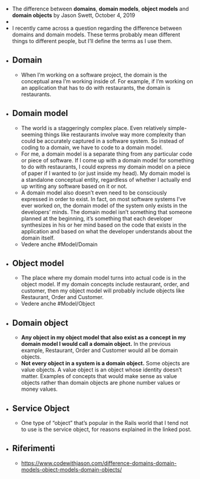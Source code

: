 - The difference between **domains**, **domain models**, **object models** and **domain objects** by Jason Swett, October 4, 2019
-
- I recently came across a question regarding the difference between domains and domain models. These terms probably mean different things to different people, but I’ll define the terms as I use them.
- ## Domain
	- When I’m working on a software project, the domain is the conceptual area I’m working inside of. For example, if I’m working on an application that has to do with restaurants, the domain is restaurants.
- ## Domain model
	- The world is a staggeringly complex place. Even relatively simple-seeming things like restaurants involve way more complexity than could be accurately captured in a software system. So instead of coding to a domain, we have to code to a domain model.
	- For me, a domain model is a separate thing from any particular code or piece of software. If I come up with a domain model for something to do with restaurants, I could express my domain model on a piece of paper if I wanted to (or just inside my head). My domain model is a standalone conceptual entity, regardless of whether I actually end up writing any software based on it or not.
	- A domain model also doesn’t even need to be consciously expressed in order to exist. In fact, on most software systems I’ve ever worked on, the domain model of the system only exists in the developers’ minds. The domain model isn’t something that someone planned at the beginning, it’s something that each developer synthesizes in his or her mind based on the code that exists in the application and based on what the developer understands about the domain itself.
	- Vedere anche #Model/Domain
- ## Object model
	- The place where my domain model turns into actual code is in the object model. If my domain concepts include restaurant, order, and customer, then my object model will probably include objects like Restaurant, Order and Customer.
	- Vedere anche #Model/Object
- ## Domain object
	- **Any object in my object model that also exist as a concept in my domain model I would call a domain object.** In the previous example, Restaurant, Order and Customer would all be domain objects.
	- **Not every object in a system is a domain object.** Some objects are value objects.
	  A value object is an object whose identity doesn’t matter. Examples of concepts that would make sense as value objects rather than domain objects are phone number values or money values.
- ## Service Object
	- One type of “object” that’s popular in the Rails world that I tend not to use is the service object, for reasons explained in the linked post.
- ## Riferimenti
	- https://www.codewithjason.com/difference-domains-domain-models-object-models-domain-objects/